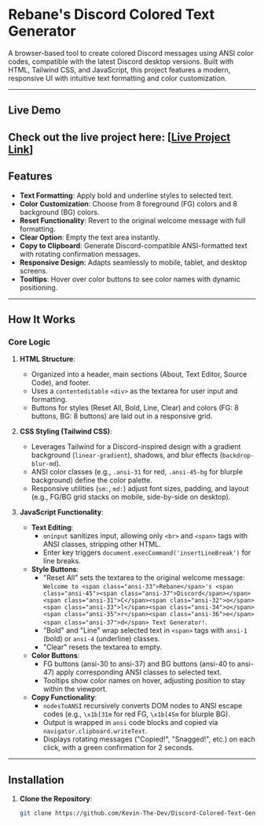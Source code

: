 # Rebane's Discord Colored Text Generator

A browser-based tool to create colored Discord messages using ANSI color codes, compatible with the latest Discord desktop versions. Built with HTML, Tailwind CSS, and JavaScript, this project features a modern, responsive UI with intuitive text formatting and color customization.

---

## Live Demo

Check out the live project here: [[Live Project Link](https://discord-colored-text-generator-bykevin.vercel.app/)]
---

## Features

- **Text Formatting**: Apply bold and underline styles to selected text.
- **Color Customization**: Choose from 8 foreground (FG) colors and 8 background (BG) colors.
- **Reset Functionality**: Revert to the original welcome message with full formatting.
- **Clear Option**: Empty the text area instantly.
- **Copy to Clipboard**: Generate Discord-compatible ANSI-formatted text with rotating confirmation messages.
- **Responsive Design**: Adapts seamlessly to mobile, tablet, and desktop screens.
- **Tooltips**: Hover over color buttons to see color names with dynamic positioning.

---

## How It Works

### Core Logic

1. **HTML Structure**:
   - Organized into a header, main sections (About, Text Editor, Source Code), and footer.
   - Uses a `contenteditable` `<div>` as the textarea for user input and formatting.
   - Buttons for styles (Reset All, Bold, Line, Clear) and colors (FG: 8 buttons, BG: 8 buttons) are laid out in a responsive grid.

2. **CSS Styling (Tailwind CSS)**:
   - Leverages Tailwind for a Discord-inspired design with a gradient background (`linear-gradient`), shadows, and blur effects (`backdrop-blur-md`).
   - ANSI color classes (e.g., `.ansi-31` for red, `.ansi-45-bg` for blurple background) define the color palette.
   - Responsive utilities (`sm:`, `md:`) adjust font sizes, padding, and layout (e.g., FG/BG grid stacks on mobile, side-by-side on desktop).

3. **JavaScript Functionality**:
   - **Text Editing**:
     - `oninput` sanitizes input, allowing only `<br>` and `<span>` tags with ANSI classes, stripping other HTML.
     - Enter key triggers `document.execCommand('insertLineBreak')` for line breaks.
   - **Style Buttons**:
     - "Reset All" sets the textarea to the original welcome message: `Welcome to <span class="ansi-33">Rebane</span>'s <span class="ansi-45"><span class="ansi-37">Discord</span></span> <span class="ansi-31">C</span><span class="ansi-32">o</span><span class="ansi-33">l</span><span class="ansi-34">o</span><span class="ansi-35">r</span><span class="ansi-36">e</span><span class="ansi-37">d</span> Text Generator!`.
     - "Bold" and "Line" wrap selected text in `<span>` tags with `ansi-1` (bold) or `ansi-4` (underline) classes.
     - "Clear" resets the textarea to empty.
   - **Color Buttons**:
     - FG buttons (ansi-30 to ansi-37) and BG buttons (ansi-40 to ansi-47) apply corresponding ANSI classes to selected text.
     - Tooltips show color names on hover, adjusting position to stay within the viewport.
   - **Copy Functionality**:
     - `nodesToANSI` recursively converts DOM nodes to ANSI escape codes (e.g., `\x1b[31m` for red FG, `\x1b[45m` for blurple BG).
     - Output is wrapped in ```ansi``` code blocks and copied via `navigator.clipboard.writeText`.
     - Displays rotating messages ("Copied!", "Snagged!", etc.) on each click, with a green confirmation for 2 seconds.

---

## Installation

1. **Clone the Repository**:
   ```bash
   git clone https://github.com/Kevin-The-Dev/Discord-Colored-Text-Generator.git
